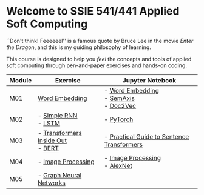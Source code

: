 # Welcome to SSIE 541/441 Applied Soft Computing

``Don't think! Feeeeeel'' is a famous quote by Bruce Lee in the movie *Enter the Dragon*, and this is my guiding philosophy of learning.

This course is designed to help you *feel* the concepts and tools of applied soft computing through pen-and-paper exercises and hands-on coding.

| Module | Exercise | Jupyter Notebook |
|--------|------------------------|------------------|
| M01    | [Word Embedding](./m01-word-embedding/pen-and-paper/pen-and-paper.pdf) | - [Word Embedding](https://github.com/skojaku/applied-soft-comp/blob/master/notebooks/word-embedding.ipynb)<br>- [SemAxis](https://github.com/skojaku/applied-soft-comp/blob/master/notebooks/semaxis.ipynb)<br>- [Doc2Vec](https://github.com/skojaku/applied-soft-comp/blob/master/notebooks/doc2vec.ipynb) |
| M02    | - [Simple RNN](./m02-recurrent-neural-network/rnn-mapping-challenge) <br> - [LSTM](./m02-recurrent-neural-network/memory-challenge) | - [PyTorch](https://github.com/skojaku/applied-soft-comp/blob/master/notebooks/pytorch.ipynb) |
| M03    | - [Transformers Inside Out](https://marimo.io/p/@sadamori-kojaku/transformers-inside-out?show-code=false) <br> - [BERT](https://static.marimo.app/static/bert-ux7g) | - [Practical Guide to Sentence Transformers](https://github.com/skojaku/Practical-Guide-to-Sentence-Transformers) |
| M04    | - [Image Processing](./m04-image-processing/pen-and-paper/exercise.pdf) | - [Image Processing](https://github.com/skojaku/applied-soft-comp/blob/master/notebooks/image-processing-01.ipynb)<br>- [AlexNet](https://static.marimo.app/static/alexnet-fkeb) |
| M05    | - [Graph Neural Networks](https://github.com/skojaku/applied-soft-comp/blob/master/notebooks/graph-neural-net.ipynb) |


```{tableofcontents}
```
